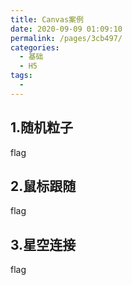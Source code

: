 ```yaml
---
title: Canvas案例
date: 2020-09-09 01:09:10
permalink: /pages/3cb497/
categories: 
  - 基础
  - H5
tags: 
  - 
---
```

## 1.随机粒子
flag
## 2.鼠标跟随
flag
## 3.星空连接
flag